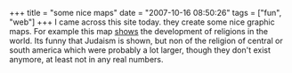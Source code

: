 +++
title = "some nice maps"
date = "2007-10-16 08:50:26"
tags = ["fun", "web"]
+++
I came across this site today. they create some nice graphic maps. For example
this map [shows](http://http://www.mapsofwar.com/ind/history-of-religion.html)
the development of religions in the world. Its funny that Judaism is shown,
but non of the religion of central or south america which were probably a lot
larger, though they don't exist anymore, at least not in any real numbers.

